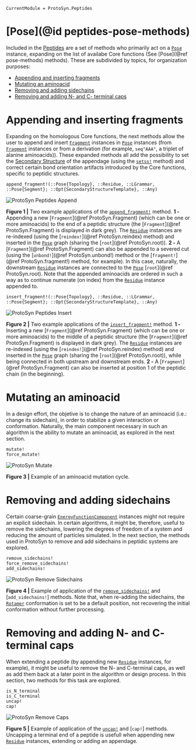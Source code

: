 ```@meta
CurrentModule = ProtoSyn.Peptides
```

# [Pose](@id peptides-pose-methods)

Included in the [Peptides](@ref) are a set of methods who primarily act on a [`Pose`](@ref) instance, expanding on the list of availabe Core functions (See [Pose](@ref pose-methods) methods). These are subdivided by topics, for organization purposes:

+ [Appending and inserting fragments](@ref)
+ [Mutating an aminoacid](@ref)
+ [Removing and adding sidechains](@ref)
+ [Removing and adding N- and C- terminal caps](@ref)

# Appending and inserting fragments

Expanding on the homologous Core functions, the next methods allow the user to append and insert [`Fragment`](@ref) instances in [`Pose`](@ref) instances (from [`Fragment`](@ref) instances or from a derivation (for example, `seq"AAA"`, a triplet of alanine aminoacids)). These expanded methods all add the possibility to set the [Secondary Structure](@ref) of the appendage (using the [`setss!`](@ref) method) and correct certain bond orientation artifacts introduced by the Core functions, specific to peptidic structures.

```@docs
append_fragment!(::Pose{Topology}, ::Residue, ::LGrammar, ::Pose{Segment}; ::Opt{SecondaryStructureTemplate}, ::Any)
```

![ProtoSyn Peptides Append](../../../assets/ProtoSyn-Peptides-append.png)

**Figure 1 |** Two example applications of the [`append_fragment!`](@ref) method. **1 -** Appending a new [`Fragment`](@ref ProtoSyn.Fragment) (which can be one or more aminoacids) to the end of a peptidic structure (the [`Fragment`](@ref ProtoSyn.Fragment) is displayed in dark grey). The [`Residue`](@ref) instances are re-indexed (using the [`reindex!`](@ref ProtoSyn.reindex) method) and inserted in the [`Pose`](@ref) graph (sharing the [`root`](@ref ProtoSyn.root)). **2 -** A [`Fragment`](@ref ProtoSyn.Fragment) can also be appended to a severed cut (using the [`unbond!`](@ref ProtoSyn.unbond!) method or the [`fragment!`](@ref ProtoSyn.fragment!) method, for example). In this case, naturally, the downstream [`Residue`](@ref) instances are connected to the [`Pose`](@ref) [`root`](@ref ProtoSyn.root). Note that the appended aminoacids are ordered in such a way as to continue numerate (on index) from the [`Residue`](@ref) instance appended to.

```@docs
insert_fragment!(::Pose{Topology}, ::Residue, ::LGrammar, ::Pose{Segment}; ::Opt{SecondaryStructureTemplate}, ::Any)
```

![ProtoSyn Peptides Insert](../../../assets/ProtoSyn-Peptides-insert.png)

**Figure 2 |** Two example applications of the [`insert_fragment!`](@ref) method. **1 -** Inserting a new [`Fragment`](@ref ProtoSyn.Fragment) (which can be one or more aminoacids) to the middle of a peptidic structure (the [`Fragment`](@ref ProtoSyn.Fragment) is displayed in dark grey). The [`Residue`](@ref) instances are re-indexed (using the [`reindex!`](@ref ProtoSyn.reindex) method) and inserted in the [`Pose`](@ref) graph (sharing the [`root`](@ref ProtoSyn.root)), while being connected in both upstream and downstream ends. **2 -** A [`Fragment`](@ref ProtoSyn.Fragment) can also be inserted at position 1 of the peptidic chain (in the beginning).

# Mutating an aminoacid

In a design effort, the objetive is to change the nature of an aminoacid (i.e.: change its sidechain), in order to stabilize a given interaction or conformation. Naturally, the main component necessary in such an algorithm is the ability to mutate an aminoacid, as explored in the next section.

```@docs
mutate!
force_mutate!
```

![ProtoSyn Mutate](../../../assets/ProtoSyn-mutate.gif)

**Figure 3 |** Example of an aminoacid mutation cycle.

# Removing and adding sidechains

Certain coarse-grain [`EnergyFunctionComponent`](@ref) instances might not require an explicit sidechain. In certain algorithms, it might be, therefore, useful to remove the sidechains, lowering the degrees of freedom of a system and reducing the amount of particles simulated. In the next section, the methods used in ProtoSyn to remove and add sidechains in peptidic systems are explored.

```@docs
remove_sidechains!
force_remove_sidechains!
add_sidechains!
```

![ProtoSyn Remove Sidechains](../../../assets/ProtoSyn-remove-sidechains.png)

**Figure 4 |** Example of application of the [`remove_sidechains!`](@ref) and [`add_sidechains!`] methods. Note that, when re-adding the sidechains, the [`Rotamer`](@ref) conformation is set to be a default position, not recovering
the initial conformation without further processing.

# Removing and adding N- and C- terminal caps

When extending a peptide (by appending new [`Residue`](@ref) instances, for example), it might be useful to remove the N- and C-terminal caps, as well as add them back at a later point in the algorithm or design process. In this section, two methods for this task are explored.

```@docs
is_N_terminal
is_C_terminal
uncap!
cap!
```

![ProtoSyn Remove Caps](../../../assets/ProtoSyn-remove-caps.png)

**Figure 5 |** Example of application of the [`uncap!`](@ref) and [`cap!`] methods. Uncapping a terminal end of a peptide is usefull when appending new [`Residue`](@ref) instances, extending or adding an appendage.